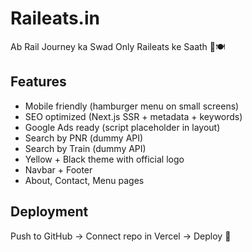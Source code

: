 # Raileats.in

Ab Rail Journey ka Swad Only Raileats ke Saath 🚆🍽️

## Features
- Mobile friendly (hamburger menu on small screens)
- SEO optimized (Next.js SSR + metadata + keywords)
- Google Ads ready (script placeholder in layout)
- Search by PNR (dummy API)
- Search by Train (dummy API)
- Yellow + Black theme with official logo
- Navbar + Footer
- About, Contact, Menu pages

## Deployment
Push to GitHub → Connect repo in Vercel → Deploy 🚀
